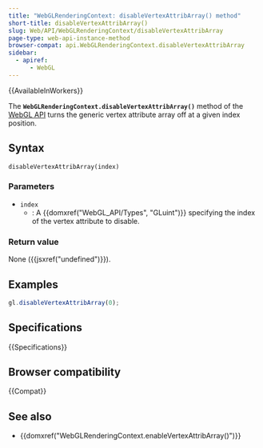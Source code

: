 ```yaml
---
title: "WebGLRenderingContext: disableVertexAttribArray() method"
short-title: disableVertexAttribArray()
slug: Web/API/WebGLRenderingContext/disableVertexAttribArray
page-type: web-api-instance-method
browser-compat: api.WebGLRenderingContext.disableVertexAttribArray
sidebar:
  - apiref:
      - WebGL
---
```


{{AvailableInWorkers}}

The **`WebGLRenderingContext.disableVertexAttribArray()`**
method of the [WebGL API](/en-US/docs/Web/API/WebGL_API) turns the generic
vertex attribute array off at a given index position.

## Syntax

```js-nolint
disableVertexAttribArray(index)
```

### Parameters

- `index`
  - : A {{domxref("WebGL_API/Types", "GLuint")}} specifying the index of the vertex attribute to disable.

### Return value

None ({{jsxref("undefined")}}).

## Examples

```js
gl.disableVertexAttribArray(0);
```

## Specifications

{{Specifications}}

## Browser compatibility

{{Compat}}

## See also

- {{domxref("WebGLRenderingContext.enableVertexAttribArray()")}}
